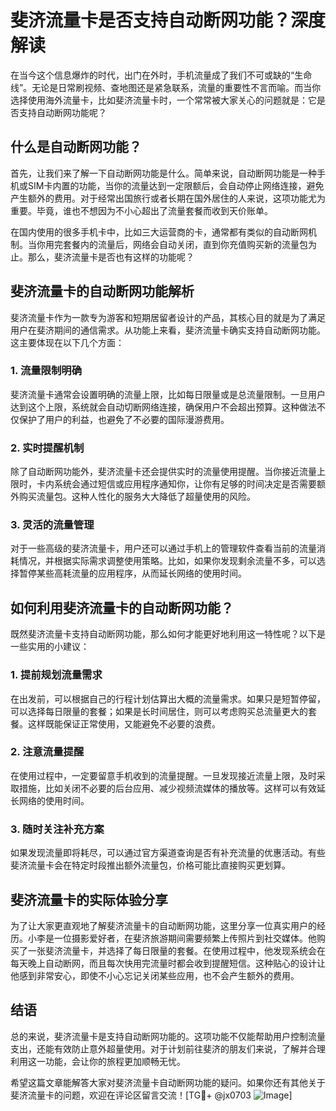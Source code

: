 # 斐济流量卡是否支持自动断网功能？深度解读

在当今这个信息爆炸的时代，出门在外时，手机流量成了我们不可或缺的“生命线”。无论是日常刷视频、查地图还是紧急联系，流量的重要性不言而喻。而当你选择使用海外流量卡，比如斐济流量卡时，一个常常被大家关心的问题就是：它是否支持自动断网功能呢？

## 什么是自动断网功能？

首先，让我们来了解一下自动断网功能是什么。简单来说，自动断网功能是一种手机或SIM卡内置的功能，当你的流量达到一定限额后，会自动停止网络连接，避免产生额外的费用。对于经常出国旅行或者长期在国外居住的人来说，这项功能尤为重要。毕竟，谁也不想因为不小心超出了流量套餐而收到天价账单。

在国内使用的很多手机卡中，比如三大运营商的卡，通常都有类似的自动断网机制。当你用完套餐内的流量后，网络会自动关闭，直到你充值购买新的流量包为止。那么，斐济流量卡是否也有这样的功能呢？

## 斐济流量卡的自动断网功能解析

斐济流量卡作为一款专为游客和短期居留者设计的产品，其核心目的就是为了满足用户在斐济期间的通信需求。从功能上来看，斐济流量卡确实支持自动断网功能。这主要体现在以下几个方面：

### 1. **流量限制明确**

斐济流量卡通常会设置明确的流量上限，比如每日限量或是总流量限制。一旦用户达到这个上限，系统就会自动切断网络连接，确保用户不会超出预算。这种做法不仅保护了用户的利益，也避免了不必要的国际漫游费用。

### 2. **实时提醒机制**

除了自动断网功能外，斐济流量卡还会提供实时的流量使用提醒。当你接近流量上限时，卡内系统会通过短信或应用程序通知你，让你有足够的时间决定是否需要额外购买流量包。这种人性化的服务大大降低了超量使用的风险。

### 3. **灵活的流量管理**

对于一些高级的斐济流量卡，用户还可以通过手机上的管理软件查看当前的流量消耗情况，并根据实际需求调整使用策略。比如，如果你发现剩余流量不多，可以选择暂停某些高耗流量的应用程序，从而延长网络的使用时间。

## 如何利用斐济流量卡的自动断网功能？

既然斐济流量卡支持自动断网功能，那么如何才能更好地利用这一特性呢？以下是一些实用的小建议：

### 1. **提前规划流量需求**

在出发前，可以根据自己的行程计划估算出大概的流量需求。如果只是短暂停留，可以选择每日限量的套餐；如果是长时间居住，则可以考虑购买总流量更大的套餐。这样既能保证正常使用，又能避免不必要的浪费。

### 2. **注意流量提醒**

在使用过程中，一定要留意手机收到的流量提醒。一旦发现接近流量上限，及时采取措施，比如关闭不必要的后台应用、减少视频流媒体的播放等。这样可以有效延长网络的使用时间。

### 3. **随时关注补充方案**

如果发现流量即将耗尽，可以通过官方渠道查询是否有补充流量的优惠活动。有些斐济流量卡会在特定时段推出额外流量包，价格可能比直接购买更划算。

## 斐济流量卡的实际体验分享

为了让大家更直观地了解斐济流量卡的自动断网功能，这里分享一位真实用户的经历。小李是一位摄影爱好者，在斐济旅游期间需要频繁上传照片到社交媒体。他购买了一张斐济流量卡，并选择了每日限量的套餐。在使用过程中，他发现系统会在每天晚上自动断网，而且每次快用完流量时都会收到提醒短信。这种贴心的设计让他感到非常安心，即使不小心忘记关闭某些应用，也不会产生额外的费用。

## 结语

总的来说，斐济流量卡是支持自动断网功能的。这项功能不仅能帮助用户控制流量支出，还能有效防止意外超量使用。对于计划前往斐济的朋友们来说，了解并合理利用这一功能，会让你的旅程更加顺畅无忧。

希望这篇文章能解答大家对斐济流量卡自动断网功能的疑问。如果你还有其他关于斐济流量卡的问题，欢迎在评论区留言交流！[TG💪+ @jx0703 ![Image](https://github.com/user-attachments/assets/dbca1d08-cadb-493c-b0ec-ad6f7a83f270)]